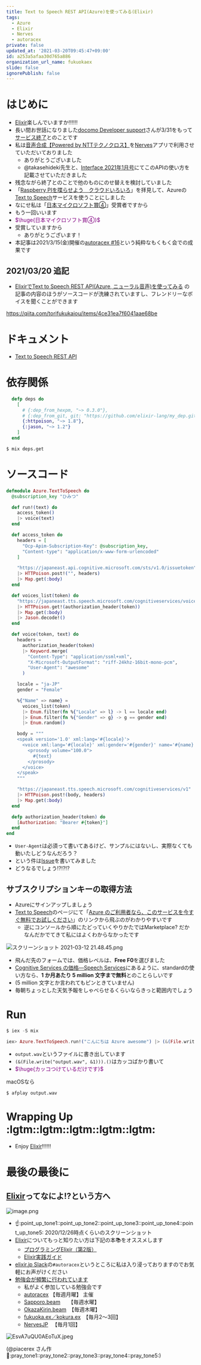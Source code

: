 ```yaml
---
title: Text to Speech REST API(Azure)を使ってみる(Elixir)
tags:
  - Azure
  - Elixir
  - Nerves
  - autoracex
private: false
updated_at: '2021-03-20T09:45:47+09:00'
id: a253a5afaa30d765a886
organization_url_name: fukuokaex
slide: false
ignorePublish: false
---
```

# はじめに
- [Elixir](https://elixir-lang.org/)楽しんでいますか:bangbang::bangbang::bangbang:
- 長い間お世話になりました[docomo Developer support](https://dev.smt.docomo.ne.jp/)さんが3/31をもって[サービス終了](https://dev.smt.docomo.ne.jp/?p=notice.detail&news_id=306)とのことです
- 私は[音声合成【Powered by NTTテクノクロス】](https://dev.smt.docomo.ne.jp/?p=docs.api.page&api_name=text_to_speech&p_name=api_reference#tag01)を[Nerves](https://www.nerves-project.org/)アプリで利用させていただいておりました
    - ありがとうございました
    - @takasehideki先生と、[Interface 2021年1月号](https://interface.cqpub.co.jp/wp-content/uploads/if2101_152.pdf)にてこのAPIの使い方を記載させていただきました
- 残念ながら終了とのことで他のものにのせ替えを検討していました
- 「[Raspberry PIを喋らせよう　クラウドいろいろ](https://qiita.com/hiratarich/items/9035ef916cf471477ea9)」を拝見して、Azureの[Text to Speech](https://azure.microsoft.com/ja-jp/services/cognitive-services/text-to-speech/)サービスを使うことにしました
- なにせ私は「[日本マイクロソフト賞④](https://qiita.com/chomado/items/7d1f757f18c5b442fadd#%E3%83%9E%E3%82%A4%E3%82%AF%E3%83%AD%E3%82%BD%E3%83%95%E3%83%88%E8%B3%9E-%E3%82%AF%E3%83%A9%E3%82%A6%E3%83%89%E3%83%8D%E3%82%A4%E3%83%86%E3%82%A3%E3%83%96%E3%81%AE-aspnet-core-%E3%83%9E%E3%82%A4%E3%82%AF%E3%83%AD%E3%82%B5%E3%83%BC%E3%83%93%E3%82%B9%E3%82%92%E4%BD%9C%E6%88%90%E3%81%97%E3%81%A6%E3%83%87%E3%83%97%E3%83%AD%E3%82%A4%E3%81%99%E3%82%8B-%E3%82%92%E3%82%84%E3%81%A3%E3%81%A6%E3%81%BF%E3%82%8B-torifukukaiou-%E3%81%95%E3%82%93)」受賞者ですから
- もう一回いいます
- <font color="purple">$\huge{日本マイクロソフト賞④}$</font>
- 受賞していますから
    - ありがとうございます！
- 本記事は2021/3/15(金)開催の[autoracex #16](https://autoracex.connpass.com/event/207338/)という純粋なもくもく会での成果です


## 2021/03/20 追記
- [ElixirでText to Speech REST API(Azure, ニューラル音声)を使ってみる](https://qiita.com/torifukukaiou/items/4ce31ea7f6041aae68be) の記事の内容のほうがソースコードが洗練されていますし、フレンドリーなボイスを聞くことができます

https://qiita.com/torifukukaiou/items/4ce31ea7f6041aae68be


# ドキュメント
- [Text to Speech REST API](https://docs.microsoft.com/ja-jp/azure/cognitive-services/speech-service/rest-text-to-speech)

# 依存関係

```elixir:mix.exs
  defp deps do
    [
      # {:dep_from_hexpm, "~> 0.3.0"},
      # {:dep_from_git, git: "https://github.com/elixir-lang/my_dep.git", tag: "0.1.0"}
      {:httpoison, "~> 1.8"},
      {:jason, "~> 1.2"}
    ]
  end
```

```
$ mix deps.get
```

# ソースコード
```elixir:lib/azure/text_to_speech.ex
defmodule Azure.TextToSpeech do
  @subscription_key "ひみつ"

  def run!(text) do
    access_token()
    |> voice(text)
  end

  def access_token do
    headers = [
      "Ocp-Apim-Subscription-Key": @subscription_key,
      "Content-type": "application/x-www-form-urlencoded"
    ]

    "https://japaneast.api.cognitive.microsoft.com/sts/v1.0/issuetoken"
    |> HTTPoison.post!("", headers)
    |> Map.get(:body)
  end

  def voices_list(token) do
    "https://japaneast.tts.speech.microsoft.com/cognitiveservices/voices/list"
    |> HTTPoison.get!(authorization_header(token))
    |> Map.get(:body)
    |> Jason.decode!()
  end

  def voice(token, text) do
    headers =
      authorization_header(token)
      |> Keyword.merge(
        "Content-Type": "application/ssml+xml",
        "X-Microsoft-OutputFormat": "riff-24khz-16bit-mono-pcm",
        "User-Agent": "awesome"
      )

    locale = "ja-JP"
    gender = "Female"

    %{"Name" => name} =
      voices_list(token)
      |> Enum.filter(fn %{"Locale" => l} -> l == locale end)
      |> Enum.filter(fn %{"Gender" => g} -> g == gender end)
      |> Enum.random()

    body = """
    <speak version='1.0' xml:lang='#{locale}'>
      <voice xml:lang='#{locale}' xml:gender='#{gender}' name='#{name}'>
        <prosody volume="100.0">
          #{text}
        </prosody>
      </voice>
    </speak>
    """

    "https://japaneast.tts.speech.microsoft.com/cognitiveservices/v1"
    |> HTTPoison.post!(body, headers)
    |> Map.get(:body)
  end

  defp authorization_header(token) do
    [Authorization: "Bearer #{token}"]
  end
end
```

- `User-Agent`は必須って書いてあるけど、サンプルにはないし、実際なくても動いたしどうなんだろう？
- という件は[Issue](https://github.com/MicrosoftDocs/azure-docs/issues/72084)を書いてみました
- どうなるでしょう:interrobang::interrobang::interrobang:


## サブスクリプションキーの取得方法
- Azureにサインアップしましょう
- [Text to Speech](https://azure.microsoft.com/ja-jp/services/cognitive-services/text-to-speech/)のページにて「[Azure のご利用者なら、このサービスを今すぐ無料でお試しください](https://portal.azure.com/#create/Microsoft.CognitiveServicesSpeechServices)」のリンクから飛ぶのがわかりやすいです
    - 逆にコンソールから順にたどっていくやりかたではMarketplace? だかなんだかでてきて私にはよくわからなかったです

![スクリーンショット 2021-03-12 21.48.45.png](https://qiita-image-store.s3.ap-northeast-1.amazonaws.com/0/131808/cecce59b-ea00-2a07-ec88-d6b8653ec2b1.png)

- 飛んだ先のフォームでは、価格レベルは、**Free F0**を選びました
- [Cognitive Services の価格—Speech Services](https://azure.microsoft.com/ja-jp/pricing/details/cognitive-services/speech-services/)にあるように、standardの使い方なら、**1 か月あたり 5 million 文字まで無料**とのことらしいです
- (5 million 文字とか言われてもピンときていません)
- 毎朝ちょっとした天気予報をしゃべらせるくらいならきっと範囲内でしょう

# Run

```elixir
$ iex -S mix

iex> Azure.TextToSpeech.run!("こんにちは Azure awesome") |> (&(File.write("output.wav", &1))).()
```
- `output.wav`というファイルに書き出しています
- `(&(File.write("output.wav", &1))).()`はカッコばかり書いて
- <font color="purple">$\huge{カッコつけているだけです}$</font>

macOSなら

```
$ afplay output.wav
```

# Wrapping Up :lgtm::lgtm::lgtm::lgtm::lgtm:
- Enjoy [Elixir](https://elixir-lang.org/):bangbang::bangbang::bangbang:

# 最後の最後に
## [Elixir](https://elixir-lang.org/)ってなによ:interrobang:という方へ

![image.png](https://qiita-image-store.s3.ap-northeast-1.amazonaws.com/0/131808/601aeb87-9d1d-6a9d-b30b-338507dc593e.png)

- :point_up::point_up_tone1::point_up_tone2::point_up_tone3::point_up_tone4::point_up_tone5: 2020/12/26時点くらいのスクリーンショット
- [Elixir](https://elixir-lang.org/)についてもっと知りたい方は下記の本:books:をオススメします
    - [プログラミングElixir（第2版）](https://www.ohmsha.co.jp/book/9784274226373/)
    - [Elixir実践ガイド](https://book.impress.co.jp/books/1120101021)
- [elixir.jp Slack](https://join.slack.com/t/elixirjp/shared_invite/zt-ae8m5bad-WW69GH1w4iuafm1tKNgd~w)の`#autoracex`というところに私は入り浸っておりますのでお気軽にお声がけください
- [勉強会が頻繁に行われています](https://twitter.com/piacere_ex/status/1364109880362115078)
    - 私がよく参加している勉強会です
    - [autoracex](https://autoracex.connpass.com/) 【毎週月曜】 主催
    - [Sapporo.beam](https://sapporo-beam.connpass.com)　　【毎週水曜】
    - [OkazaKirin.beam](https://okazakirin-beam.connpass.com)　【毎週木曜】
    - [fukuoka.ex／kokura.ex](https://fukuokaex.connpass.com)　【毎月2～3回】
    - [NervesJP](https://nerves-jp.connpass.com/) 　【毎月1回】

![EsvA7uQU0AEoTuX.jpeg](https://qiita-image-store.s3.ap-northeast-1.amazonaws.com/0/131808/2ad87109-2684-1605-e1dc-457b835b8c15.jpeg)

(@piacerex さん作 :pray::pray_tone1::pray_tone2::pray_tone3::pray_tone4::pray_tone5:) 

